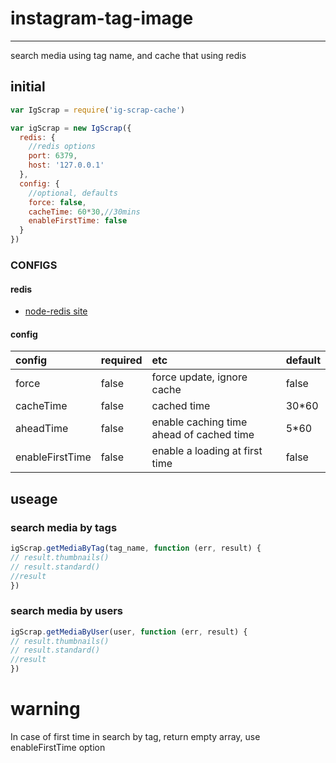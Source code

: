 # instagram-tag-image  
----  

search media using tag name, and cache that using redis

## initial  

```javascript
var IgScrap = require('ig-scrap-cache')

var igScrap = new IgScrap({
  redis: {  
    //redis options
    port: 6379,
    host: '127.0.0.1'
  },
  config: {
    //optional, defaults
    force: false,
    cacheTime: 60*30,//30mins
    enableFirstTime: false
  }
})
```

### CONFIGS  

#### redis

* [node-redis site](https://github.com/NodeRedis/node_redis)

#### config  

| config    | required  | etc     | default |
|:----------|:----------|:--------|:-------|
| force     | false     | force update, ignore cache| false|
| cacheTime | false     | cached time | 30*60|
| aheadTime | false     | enable caching time ahead of cached time | 5*60|
| enableFirstTime | false | enable a loading at first time | false|

## useage  

### search media by tags

```javascript
igScrap.getMediaByTag(tag_name, function (err, result) {
// result.thumbnails()
// result.standard()
//result
})
```
### search media by users

```javascript
igScrap.getMediaByUser(user, function (err, result) {
// result.thumbnails()
// result.standard()
//result
})
```

# warning  

In case of first time in search by tag, return empty array, use enableFirstTime option
